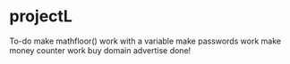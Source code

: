 # projectL
To-do
make mathfloor() work with a variable
make passwords work
make money counter work
buy domain
advertise
done!
